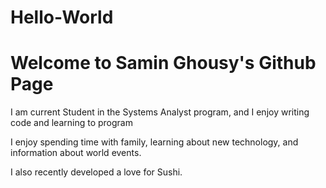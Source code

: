# Hello-World
# Welcome to Samin Ghousy's Github Page


I am current Student in the Systems Analyst program, and I enjoy writing code and learning to program

I enjoy spending time with family, learning about new technology, and information about world events.

I also recently developed a love for Sushi. 
